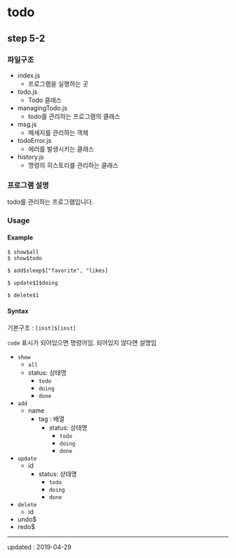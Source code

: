 # todo

## step 5-2

### 파일구조

- index.js
  - 프로그램을 실행하는 곳
- todo.js
  - Todo 클래스
- managingTodo.js
  - todo를 관리하는 프로그램의 클래스
- msg.js
  - 메세지를 관리하는 객체
- todoError.js
  - 에러를 발생시키는 클래스
- history.js
  - 명령의 히스토리를 관리하는 클래스

### 프로그램 설명

todo를 관리하는 프로그램입니다.

### Usage

#### Example

```
$ show$all
$ show$todo

$ add$sleep$["favorite", "likes]

$ update$1$doing

$ delete$1
```

#### Syntax

기본구조 : `[inst]$[inst]`

`code` 표시가 되어있으면 명령어임. 되어있지 않다면 설명임

- `show`
  - `all`
  - status: 상태명
    - `todo`
    - `doing`
    - `done`
- `add`
  - name
    - tag : 배열
      - status: 상태명
        - `todo`
        - `doing`
        - `done`
- `update`
  - id
    - status: 상태명
      - `todo`
      - `doing`
      - `done`
- `delete`
  - id
- undo\$
- redo\$

---

updated : 2019-04-29
